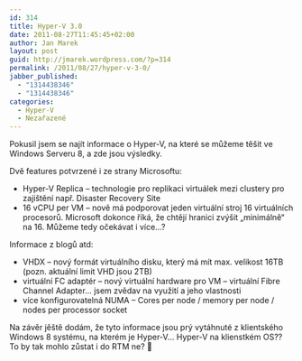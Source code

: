 ```yaml
---
id: 314
title: Hyper-V 3.0
date: 2011-08-27T11:45:45+02:00
author: Jan Marek
layout: post
guid: http://jmarek.wordpress.com/?p=314
permalink: /2011/08/27/hyper-v-3-0/
jabber_published:
  - "1314438346"
  - "1314438346"
categories:
  - Hyper-V
  - Nezařazené
---
```

Pokusil jsem se najít informace o Hyper-V, na které se můžeme těšit ve Windows Serveru 8, a zde jsou výsledky.

Dvě features potvrzené i ze strany Microsoftu:

  * Hyper-V Replica &#8211; technologie pro replikaci virtuálek mezi clustery pro zajištění např. Disaster Recovery Site
  * 16 vCPU per VM &#8211; nově má podporovat jeden virtuální stroj 16 virtuálních procesorů. Microsoft dokonce říká, že chtějí hranici zvýšit &#8222;minimálně&#8220; na 16. Můžeme tedy očekávat i více&#8230;?

Informace z blogů atd:

  * VHDX &#8211; nový formát virtuálního disku, který má mít max. velikost 16TB (pozn. aktuální limit VHD jsou 2TB)
  * virtuální FC adaptér &#8211; nový virtuální hardware pro VM &#8211; virtuální Fibre Channel Adapter&#8230; jsem zvědav na využití a jeho vlastnosti
  * více konfigurovatelná NUMA &#8211; Cores per node / memory per node / nodes per processor socket

Na závěr jěště dodám, že tyto informace jsou prý vytáhnuté z klientského Windows 8 systému, na kterém je Hyper-V&#8230; Hyper-V na klienstkém OS?? To by tak mohlo zůstat i do RTM ne? 🙂


